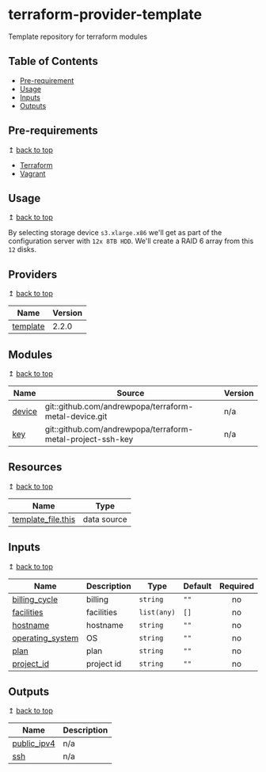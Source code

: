 # terraform-provider-template
Template repository for terraform modules

## Table of Contents
- [Pre-requirement](#pre-requirements)
- [Usage](#usage)
- [Inputs](#inputs)
- [Outputs](#outputs)

## Pre-requirements

↥ [back to top](#table-of-contents)

- [Terraform](https://www.terraform.io/downloads.html)
- [Vagrant](https://www.vagrantup.com/downloads)

## Usage

↥ [back to top](#table-of-contents)

By selecting storage device `s3.xlarge.x86` we'll get as part of the configuration server with `12x 8TB HDD`. We'll create a RAID 6 array from this `12` disks.


## Providers

↥ [back to top](#table-of-contents)

| Name | Version |
|------|---------|
| <a name="provider_template"></a> [template](#provider\_template) | 2.2.0 |

## Modules

↥ [back to top](#table-of-contents)

| Name | Source | Version |
|------|--------|---------|
| <a name="module_device"></a> [device](#module\_device) | git::github.com/andrewpopa/terraform-metal-device.git | n/a |
| <a name="module_key"></a> [key](#module\_key) | git::github.com/andrewpopa/terraform-metal-project-ssh-key | n/a |

## Resources

↥ [back to top](#table-of-contents)

| Name | Type |
|------|------|
| [template_file.this](https://registry.terraform.io/providers/hashicorp/template/latest/docs/data-sources/file) | data source |

## Inputs

↥ [back to top](#table-of-contents)

| Name | Description | Type | Default | Required |
|------|-------------|------|---------|:--------:|
| <a name="input_billing_cycle"></a> [billing\_cycle](#input\_billing\_cycle) | billing | `string` | `""` | no |
| <a name="input_facilities"></a> [facilities](#input\_facilities) | facilities | `list(any)` | `[]` | no |
| <a name="input_hostname"></a> [hostname](#input\_hostname) | hostname | `string` | `""` | no |
| <a name="input_operating_system"></a> [operating\_system](#input\_operating\_system) | OS | `string` | `""` | no |
| <a name="input_plan"></a> [plan](#input\_plan) | plan | `string` | `""` | no |
| <a name="input_project_id"></a> [project\_id](#input\_project\_id) | project id | `string` | `""` | no |

## Outputs

↥ [back to top](#table-of-contents)

| Name | Description |
|------|-------------|
| <a name="output_public_ipv4"></a> [public\_ipv4](#output\_public\_ipv4) | n/a |
| <a name="output_ssh"></a> [ssh](#output\_ssh) | n/a |